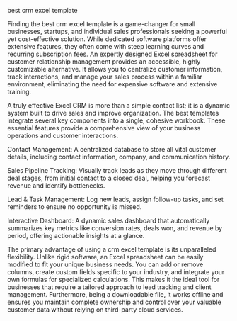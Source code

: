 best crm excel template


Finding the best crm excel template is a game-changer for small businesses, startups, and individual sales professionals seeking a powerful yet cost-effective solution. While dedicated software platforms offer extensive features, they often come with steep learning curves and recurring subscription fees. An expertly designed Excel spreadsheet for customer relationship management provides an accessible, highly customizable alternative. It allows you to centralize customer information, track interactions, and manage your sales process within a familiar environment, eliminating the need for expensive software and extensive training.



A truly effective Excel CRM is more than a simple contact list; it is a dynamic system built to drive sales and improve organization. The best templates integrate several key components into a single, cohesive workbook. These essential features provide a comprehensive view of your business operations and customer interactions.





Contact Management: A centralized database to store all vital customer details, including contact information, company, and communication history.


Sales Pipeline Tracking: Visually track leads as they move through different deal stages, from initial contact to a closed deal, helping you forecast revenue and identify bottlenecks.


Lead & Task Management: Log new leads, assign follow-up tasks, and set reminders to ensure no opportunity is missed.


Interactive Dashboard: A dynamic sales dashboard that automatically summarizes key metrics like conversion rates, deals won, and revenue by period, offering actionable insights at a glance.





The primary advantage of using a crm excel template is its unparalleled flexibility. Unlike rigid software, an Excel spreadsheet can be easily modified to fit your unique business needs. You can add or remove columns, create custom fields specific to your industry, and integrate your own formulas for specialized calculations. This makes it the ideal tool for businesses that require a tailored approach to lead tracking and client management. Furthermore, being a downloadable file, it works offline and ensures you maintain complete ownership and control over your valuable customer data without relying on third-party cloud services.
